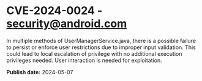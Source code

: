 # CVE-2024-0024 - security@android.com

In multiple methods of UserManagerService.java, there is a possible failure to persist or enforce user restrictions due to improper input validation. This could lead to local escalation of privilege with no additional execution privileges needed. User interaction is needed for exploitation.

**Publish date:** 2024-05-07
